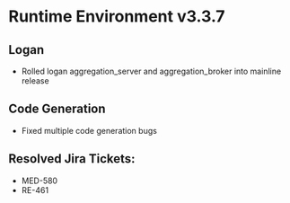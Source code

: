 # Runtime Environment v3.3.7

## Logan
* Rolled logan aggregation_server and aggregation_broker into mainline release

## Code Generation
* Fixed multiple code generation bugs
## Resolved Jira Tickets:
* MED-580
* RE-461

